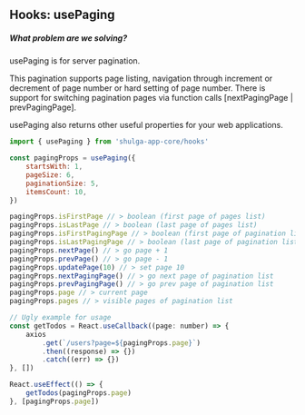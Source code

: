 ## Hooks: usePaging

##### What problem are we solving?

usePaging is for server pagination.

This pagination supports page listing, navigation through increment or decrement of page number or hard setting of page number. There is support for switching pagination pages via function calls [nextPagingPage | prevPagingPage].

usePaging also returns other useful properties for your web applications.

```javascript
import { usePaging } from 'shulga-app-core/hooks'

const pagingProps = usePaging({
    startsWith: 1,
    pageSize: 6,
    paginationSize: 5,
    itemsCount: 10,
})

pagingProps.isFirstPage // > boolean (first page of pages list)
pagingProps.isLastPage // > boolean (last page of pages list)
pagingProps.isFirstPagingPage // > boolean (first page of pagination list)
pagingProps.isLastPagingPage // > boolean (last page of pagination list)
pagingProps.nextPage() // > go page + 1
pagingProps.prevPage() // > go page - 1
pagingProps.updatePage(10) // > set page 10
pagingProps.nextPagingPage() // > go next page of pagination list
pagingProps.prevPagingPage() // > go prev page of pagination list
pagingProps.page // > current page
pagingProps.pages // > visible pages of pagination list

// Ugly example for usage
const getTodos = React.useCallback((page: number) => {
    axios
        .get(`/users?page=${pagingProps.page}`)
        .then((response) => {})
        .catch((err) => {})
}, [])

React.useEffect(() => {
    getTodos(pagingProps.page)
}, [pagingProps.page])
```
